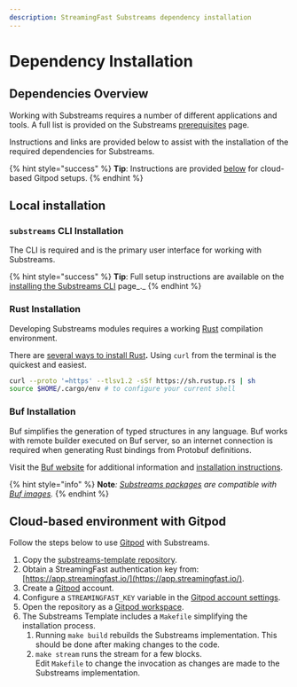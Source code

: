 ```yaml
---
description: StreamingFast Substreams dependency installation
---
```


# Dependency Installation

## Dependencies Overview

Working with Substreams requires a number of different applications and tools. A full list is provided on the Substreams [prerequisites](../getting-started/prerequisites.md) page.&#x20;

Instructions and links are provided below to assist with the installation of the required dependencies for Substreams.

{% hint style="success" %}
**Tip**: Instructions are provided [below](installation-requirements.md#cloud-based-gitpod-installation) for cloud-based Gitpod setups.
{% endhint %}

## Local installation

### `substreams` CLI Installation

The CLI is required and is the primary user interface for working with Substreams.

{% hint style="success" %}
**Tip**: Full setup instructions are available on the [installing the Substreams CLI](../getting-started/installing-the-cli.md) page_._
{% endhint %}

### Rust Installation

Developing Substreams modules requires a working [Rust](https://www.rust-lang.org/) compilation environment.

There are [several ways to install Rust](https://www.rust-lang.org/tools/install)**.**  Using `curl` from the terminal is the quickest and easiest.

```bash
curl --proto '=https' --tlsv1.2 -sSf https://sh.rustup.rs | sh
source $HOME/.cargo/env # to configure your current shell
```

### Buf Installation

Buf simplifies the generation of typed structures in any language. Buf works with remote builder executed on Buf server, so an internet connection is required when generating Rust bindings from Protobuf definitions.&#x20;

Visit the [Buf website](https://buf.build/) for additional information and [installation instructions](https://docs.buf.build/installation).

{% hint style="info" %}
**Note**_:_ [_Substreams packages_](../reference-and-specs/packages.md) _are compatible with_ [_Buf images_](https://docs.buf.build/reference/images)_._
{% endhint %}

## Cloud-based environment with Gitpod

Follow the steps below to use [Gitpod](https://www.gitpod.io/) with Substreams.

1. Copy the [substreams-template repository](https://github.com/streamingfast/substreams-template/generate).
2. Obtain a StreamingFast authentication key from: [https://app.streamingfast.io/](https://app.streamingfast.io/).
3. Create a [Gitpod](https://gitpod.io/) account.
4. Configure a `STREAMINGFAST_KEY` variable in the [Gitpod account settings](https://gitpod.io/variables).
5. Open the repository as a [Gitpod workspace](https://gitpod.io/workspaces).
6. The Substreams Template includes a `Makefile` simplifying the installation process.
   1. Running `make build` rebuilds the Substreams implementation. This should be done after making changes to the code.
   2. `make stream` runs the stream for a few blocks. \
      Edit `Makefile` to change the invocation as changes are made to the Substreams implementation.
